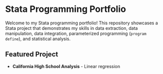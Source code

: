 # Stata Programming Portfolio

Welcome to my Stata programming portfolio! This repository showcases a Stata project that demonstrates my skills in data extraction, data manipulation, data integration, parameterized programming (`program define`), and statistical analysis.

## Featured Project
- **California High School Analysis** - Linear regression
